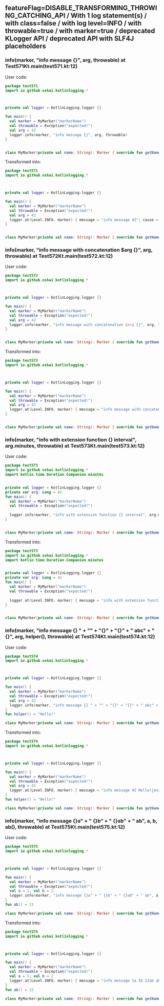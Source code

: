 ## featureFlag=DISABLE_TRANSFORMING_THROWING_CATCHING_API / With 1 log statement(s) / with class=false / with log level=INFO / with throwable=true / with marker=true / deprecated KLogger API / deprecated API with SLF4J placeholders



###  info(marker, "info message {}", arg, throwable) at Test571Kt.main(test571.kt:12)

User code:
```kotlin
package test571
import io.github.oshai.kotlinlogging.*



private val logger = KotlinLogging.logger {}

fun main() {
  val marker = MyMarker("markerName")
  val throwable = Exception("expected!")
  val arg = 42
  logger.info(marker, "info message {}", arg, throwable)
}


class MyMarker(private val name: String): Marker { override fun getName() = name }

```
  
Transformed into:
```kotlin
package test571
import io.github.oshai.kotlinlogging.*



private val logger = KotlinLogging.logger {}

fun main() {
  val marker = MyMarker("markerName")
  val throwable = Exception("expected!")
  val arg = 42
  logger.at(Level.INFO, marker) { message = "info message 42"; cause = throwable; internalCompilerData = KLoggingEventBuilder.InternalCompilerData(messageTemplate = "\"info message {}\"", className = "test571.Test571Kt", methodName = "main", fileName = "test571.kt", lineNumber = 12)
}


class MyMarker(private val name: String): Marker { override fun getName() = name }

```

###  info(marker, "info message with concatenation $arg {}", arg, throwable) at Test572Kt.main(test572.kt:12)

User code:
```kotlin
package test572
import io.github.oshai.kotlinlogging.*



private val logger = KotlinLogging.logger {}

fun main() {
  val marker = MyMarker("markerName")
  val throwable = Exception("expected!")
  val arg = 42
  logger.info(marker, "info message with concatenation $arg {}", arg, throwable)
}


class MyMarker(private val name: String): Marker { override fun getName() = name }

```
  
Transformed into:
```kotlin
package test572
import io.github.oshai.kotlinlogging.*



private val logger = KotlinLogging.logger {}

fun main() {
  val marker = MyMarker("markerName")
  val throwable = Exception("expected!")
  val arg = 42
  logger.at(Level.INFO, marker) { message = "info message with concatenation 42 42"; cause = throwable; internalCompilerData = KLoggingEventBuilder.InternalCompilerData(messageTemplate = "\"info message with concatenation $arg {}\"", className = "test572.Test572Kt", methodName = "main", fileName = "test572.kt", lineNumber = 12)
}


class MyMarker(private val name: String): Marker { override fun getName() = name }

```

###  info(marker, "info with extension function {} interval", arg.minutes, throwable) at Test573Kt.main(test573.kt:12)

User code:
```kotlin
package test573
import io.github.oshai.kotlinlogging.*
import kotlin.time.Duration.Companion.minutes


private val logger = KotlinLogging.logger {}
private var arg: Long = 42
fun main() {
  val marker = MyMarker("markerName")
  val throwable = Exception("expected!")
  
  logger.info(marker, "info with extension function {} interval", arg.minutes, throwable)
}


class MyMarker(private val name: String): Marker { override fun getName() = name }

```
  
Transformed into:
```kotlin
package test573
import io.github.oshai.kotlinlogging.*
import kotlin.time.Duration.Companion.minutes


private val logger = KotlinLogging.logger {}
private var arg: Long = 42
fun main() {
  val marker = MyMarker("markerName")
  val throwable = Exception("expected!")
  
  logger.at(Level.INFO, marker) { message = "info with extension function 42m interval"; cause = throwable; internalCompilerData = KLoggingEventBuilder.InternalCompilerData(messageTemplate = "\"info with extension function {} interval\"", className = "test573.Test573Kt", methodName = "main", fileName = "test573.kt", lineNumber = 12)
}


class MyMarker(private val name: String): Marker { override fun getName() = name }

```

###  info(marker, "info message {} " + "" + "{}" + "{}" + " abc" + " {}", arg, helper(), throwable) at Test574Kt.main(test574.kt:12)

User code:
```kotlin
package test574
import io.github.oshai.kotlinlogging.*



private val logger = KotlinLogging.logger {}

fun main() {
  val marker = MyMarker("markerName")
  val throwable = Exception("expected!")
  val arg = 42
  logger.info(marker, "info message {} " + "" + "{}" + "{}" + " abc" + " {}", arg, helper(), throwable)
}
fun helper() = "Hello!"

class MyMarker(private val name: String): Marker { override fun getName() = name }

```
  
Transformed into:
```kotlin
package test574
import io.github.oshai.kotlinlogging.*



private val logger = KotlinLogging.logger {}

fun main() {
  val marker = MyMarker("markerName")
  val throwable = Exception("expected!")
  val arg = 42
  logger.at(Level.INFO, marker) { message = "info message 42 Hello!java.lang.Exception: expected! abc {}"; internalCompilerData = KLoggingEventBuilder.InternalCompilerData(messageTemplate = "\"info message {} \" + \"\" + \"{}\" + \"{}\" + \" abc\" + \" {}\"", className = "test574.Test574Kt", methodName = "main", fileName = "test574.kt", lineNumber = 12)
}
fun helper() = "Hello!"

class MyMarker(private val name: String): Marker { override fun getName() = name }

```

###  info(marker, "info message {}a" + " {}b" + " {}ab" + " ab", a, b, ab(), throwable) at Test575Kt.main(test575.kt:12)

User code:
```kotlin
package test575
import io.github.oshai.kotlinlogging.*



private val logger = KotlinLogging.logger {}

fun main() {
  val marker = MyMarker("markerName")
  val throwable = Exception("expected!")
  val a = 1; val b = 2
  logger.info(marker, "info message {}a" + " {}b" + " {}ab" + " ab", a, b, ab(), throwable)
}
fun ab() = 12

class MyMarker(private val name: String): Marker { override fun getName() = name }

```
  
Transformed into:
```kotlin
package test575
import io.github.oshai.kotlinlogging.*



private val logger = KotlinLogging.logger {}

fun main() {
  val marker = MyMarker("markerName")
  val throwable = Exception("expected!")
  val a = 1; val b = 2
  logger.at(Level.INFO, marker) { message = "info message 1a 2b 12ab ab"; cause = throwable; internalCompilerData = KLoggingEventBuilder.InternalCompilerData(messageTemplate = "\"info message {}a\" + \" {}b\" + \" {}ab\" + \" ab\"", className = "test575.Test575Kt", methodName = "main", fileName = "test575.kt", lineNumber = 12)
}
fun ab() = 12

class MyMarker(private val name: String): Marker { override fun getName() = name }

```
